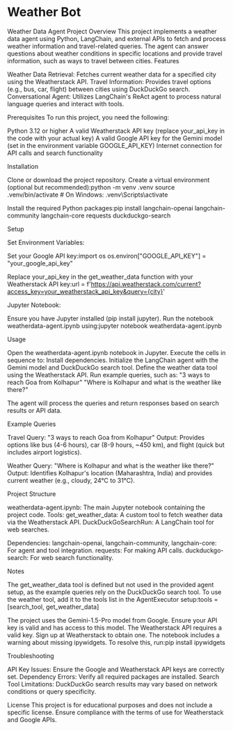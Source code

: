 # Weather Bot

Weather Data Agent Project
Overview
This project implements a weather data agent using Python, LangChain, and external APIs to fetch and process weather information and travel-related queries. The agent can answer questions about weather conditions in specific locations and provide travel information, such as ways to travel between cities.
Features

Weather Data Retrieval: Fetches current weather data for a specified city using the Weatherstack API.
Travel Information: Provides travel options (e.g., bus, car, flight) between cities using DuckDuckGo search.
Conversational Agent: Utilizes LangChain's ReAct agent to process natural language queries and interact with tools.

Prerequisites
To run this project, you need the following:

Python 3.12 or higher
A valid Weatherstack API key (replace your_api_key in the code with your actual key)
A valid Google API key for the Gemini model (set in the environment variable GOOGLE_API_KEY)
Internet connection for API calls and search functionality

Installation

Clone or download the project repository.
Create a virtual environment (optional but recommended):python -m venv .venv
source .venv/bin/activate  # On Windows: .venv\Scripts\activate


Install the required Python packages:pip install langchain-openai langchain-community langchain-core requests duckduckgo-search



Setup

Set Environment Variables:

Set your Google API key:import os
os.environ["GOOGLE_API_KEY"] = "your_google_api_key"


Replace your_api_key in the get_weather_data function with your Weatherstack API key:url = f'https://api.weatherstack.com/current?access_key=your_weatherstack_api_key&query={city}'




Jupyter Notebook:

Ensure you have Jupyter installed (pip install jupyter).
Run the notebook weatherdata-agent.ipynb using:jupyter notebook weatherdata-agent.ipynb





Usage

Open the weatherdata-agent.ipynb notebook in Jupyter.
Execute the cells in sequence to:
Install dependencies.
Initialize the LangChain agent with the Gemini model and DuckDuckGo search tool.
Define the weather data tool using the Weatherstack API.
Run example queries, such as:
"3 ways to reach Goa from Kolhapur"
"Where is Kolhapur and what is the weather like there?"




The agent will process the queries and return responses based on search results or API data.

Example Queries

Travel Query: "3 ways to reach Goa from Kolhapur"
Output: Provides options like bus (4-6 hours), car (8-9 hours, ~450 km), and flight (quick but includes airport logistics).


Weather Query: "Where is Kolhapur and what is the weather like there?"
Output: Identifies Kolhapur's location (Maharashtra, India) and provides current weather (e.g., cloudy, 24°C to 31°C).



Project Structure

weatherdata-agent.ipynb: The main Jupyter notebook containing the project code.
Tools:
get_weather_data: A custom tool to fetch weather data via the Weatherstack API.
DuckDuckGoSearchRun: A LangChain tool for web searches.


Dependencies:
langchain-openai, langchain-community, langchain-core: For agent and tool integration.
requests: For making API calls.
duckduckgo-search: For web search functionality.



Notes

The get_weather_data tool is defined but not used in the provided agent setup, as the example queries rely on the DuckDuckGo search tool. To use the weather tool, add it to the tools list in the AgentExecutor setup:tools = [search_tool, get_weather_data]


The project uses the Gemini-1.5-Pro model from Google. Ensure your API key is valid and has access to this model.
The Weatherstack API requires a valid key. Sign up at Weatherstack to obtain one.
The notebook includes a warning about missing ipywidgets. To resolve this, run:pip install ipywidgets



Troubleshooting

API Key Issues: Ensure the Google and Weatherstack API keys are correctly set.
Dependency Errors: Verify all required packages are installed.
Search Tool Limitations: DuckDuckGo search results may vary based on network conditions or query specificity.

License
This project is for educational purposes and does not include a specific license. Ensure compliance with the terms of use for Weatherstack and Google APIs.

